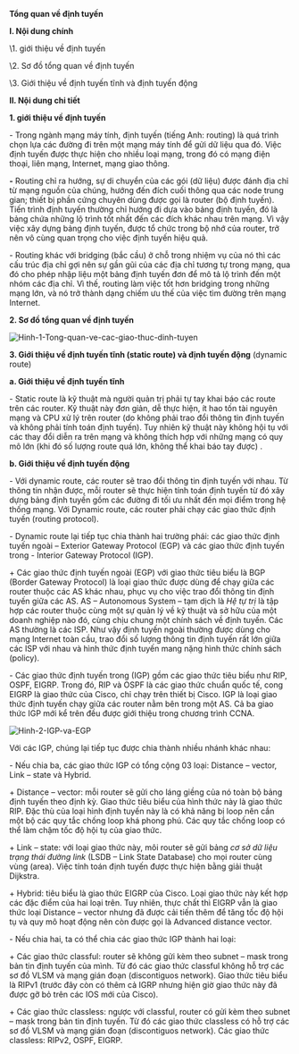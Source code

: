 ﻿**Tổng quan về định tuyến**

**I. Nội dung chính**

\1. giới thiệu về định tuyến

\2. Sơ đồ tổng quan về định tuyến

\3. Giới thiệu về định tuyến tĩnh và định tuyến động

**II. Nội dung chi tiết**

**1. giới thiệu về định tuyến**

\- Trong ngành mạng máy tính, định tuyến (tiếng Anh: routing) là quá trình chọn lựa các đường đi trên một mạng máy tính để gửi dữ liệu qua đó. Việc định tuyến được thực hiện cho nhiều loại mạng, trong đó có mạng điện thoại, liên mạng, Internet, mạng giao thông.

**-** Routing chỉ ra hướng, sự di chuyển của các gói (dữ liệu) được đánh địa chỉ từ mạng nguồn của chúng, hướng đến đích cuối thông qua các node trung gian; thiết bị phần cứng chuyên dùng được gọi là router (bộ định tuyến). Tiến trình định tuyến thường chỉ hướng đi dựa vào bảng định tuyến, đó là bảng chứa những lộ trình tốt nhất đến các đích khác nhau trên mạng. Vì vậy việc xây dựng bảng định tuyến, được tổ chức trong bộ nhớ của router, trở nên vô cùng quan trọng cho việc định tuyến hiệu quả.

\- Routing khác với bridging (bắc cầu) ở chỗ trong nhiệm vụ của nó thì các cấu trúc địa chỉ gợi nên sự gần gũi của các địa chỉ tương tự trong mạng, qua đó cho phép nhập liệu một bảng định tuyến đơn để mô tả lộ trình đến một nhóm các địa chỉ. Vì thế, routing làm việc tốt hơn bridging trong những mạng lớn, và nó trở thành dạng chiếm ưu thế của việc tìm đường trên mạng Internet.

**2. Sơ đồ tổng quan về định tuyến**

![Hinh-1-Tong-quan-ve-cac-giao-thuc-dinh-tuyen](http://www.ntps.edu.vn/images/blog/Hinh-1-Tong-quan-ve-cac-giao-thuc-dinh-tuyen.jpg "Hinh-1-Tong-quan-ve-cac-giao-thuc-dinh-tuyen")

**3. Giới thiệu về định tuyến tĩnh (static route) và định tuyến động** (dynamic route)

**a. Giới thiệu về định tuyến tĩnh**

\- Static route là kỹ thuật mà người quản trị phải tự tay khai báo các route trên các router. Kỹ thuật này đơn giản, dễ thực hiện, ít hao tốn tài nguyên mạng và CPU xử lý trên router (do không phải trao đổi thông tin định tuyến và không phải tính toán định tuyến). Tuy nhiên kỹ thuật này không hội tụ với các thay đổi diễn ra trên mạng và không thích hợp với những mạng có quy mô lớn (khi đó số lượng route quá lớn, không thể khai báo tay được) .

**b. Giới thiệu về định tuyến động**

\- Với dynamic route, các router sẽ trao đổi thông tin định tuyến với nhau. Từ thông tin nhận được, mỗi router sẽ thực hiện tính toán định tuyến từ đó xây dựng bảng định tuyến gồm các đường đi tối ưu nhất đến mọi điểm trong hệ thống mạng. Với Dynamic route, các router phải chạy các giao thức định tuyến (routing protocol).

\- Dynamic route lại tiếp tục chia thành hai trường phái: các giao thức định tuyến ngoài – Exterior Gateway Protocol (EGP) và các giao thức định tuyến trong - Interior Gateway Protocol (IGP).

\+ Các giao thức định tuyến ngoài (EGP) với giao thức tiêu biểu là BGP (Border Gateway Protocol) là loại giao thức được dùng để chạy giữa các router thuộc các AS khác nhau, phục vụ cho việc trao đổi thông tin định tuyến giữa các AS. AS – Autonomous System – tạm dịch là *Hệ tự trị* là tập hợp các router thuộc cùng một sự quản lý về kỹ thuật và sở hữu của một doanh nghiệp nào đó, cùng chịu chung một chính sách về định tuyến. Các AS thường là các ISP. Như vậy định tuyến ngoài thường được dùng cho mạng Internet toàn cầu, trao đổi số lượng thông tin định tuyến rất lớn giữa các ISP với nhau và hình thức định tuyến mang nặng hình thức chính sách (policy).

\- Các giao thức định tuyến trong (IGP) gồm các giao thức tiêu biểu như RIP, OSPF, EIGRP. Trong đó, RIP và OSPF là các giao thức chuẩn quốc tế, cong EIGRP là giao thức của Cisco, chỉ chạy trên thiết bị Cisco. IGP là loại giao thức định tuyến chạy giữa các router nằm bên trong một AS. Cả ba giao thức IGP mới kể trên đều được giới thiệu trong chương trình CCNA.



![Hinh-2-IGP-va-EGP](http://www.ntps.edu.vn/images/blog/Hinh-2-IGP-va-EGP.jpg "Hinh-2-IGP-va-EGP")

Với các IGP, chúng lại tiếp tục được chia thành nhiều nhánh khác nhau:

\- Nếu chia ba, các giao thức IGP có tổng cộng 03 loại: Distance – vector, Link – state và Hybrid.

\+ Distance – vector: mỗi router sẽ gửi cho láng giềng của nó toàn bộ bảng định tuyến theo định kỳ. Giao thức tiêu biểu của hình thức này là giao thức RIP. Đặc thù của loại hình định tuyến này là có khả năng bị loop nên cần một bộ các quy tắc chống loop khá phong phú. Các quy tắc chống loop có thể làm chậm tốc độ hội tụ của giao thức.

\+ Link – state: với loại giao thức này, môi router sẽ gửi bảng *cơ sở dữ liệu trạng thái đường link* (LSDB – Link State Database) cho mọi router cùng vùng (area). Việc tính toán định tuyến được thực hiện bằng giải thuật Dijkstra.

\+ Hybrid: tiêu biểu là giao thức EIGRP của Cisco. Loại giao thức này kết hợp các đặc điểm của hai loại trên. Tuy nhiên, thực chất thì EIGRP vẫn là giao thức loại Distance – vector nhưng đã được cải tiến thêm để tăng tốc độ hội tụ và quy mô hoạt động nên còn được gọi là Advanced distance vector.

\- Nếu chia hai, ta có thể chia các giao thức IGP thành hai loại:

\+ Các giao thức classful: router sẽ không gửi kèm theo subnet – mask trong bản tin định tuyến của mình. Từ đó các giao thức classful không hỗ trợ các sơ đồ VLSM và mạng gián đoạn (discontiguos network). Giao thức tiêu biểu là RIPv1 (trước đây còn có thêm cả IGRP nhưng hiện giờ giao thức này đã được gỡ bỏ trên các IOS mới của Cisco).

\+ Các giao thức classless: ngược với classful, router có gửi kèm theo subnet – mask trong bản tin định tuyến. Từ đó các giao thức classless có hỗ trợ các sơ đồ VLSM và mạng gián đoạn (discontiguos network). Các giao thức classless: RIPv2, OSPF, EIGRP.
